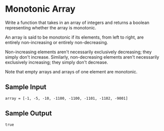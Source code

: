 # Monotonic Array
Write a function that takes in an array of integers and returns a boolean representing whether the array is monotonic.

An array is said to be monotonic if its elements, from left to right, are entirely non-increasing or entirely non-decreasing.

Non-increasing elements aren't necessarily exclusively decreasing; they simply don't increase. Similarly, non-decreasing elements aren't necessarily exclusively increasing; they simply don't decrease.

Note that empty arrays and arrays of one element are monotonic.

## Sample Input
```
array = [-1, -5, -10, -1100, -1100, -1101, -1102, -9001]
```
## Sample Output
```
true
```
